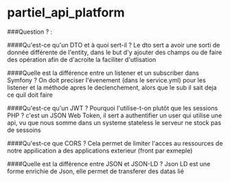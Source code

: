 # partiel_api_platform

###Question ? :



####Qu'est-ce qu'un DTO et à quoi sert-il ?
Le dto sert a avoir une sorti de donnée différente de l'entity, dans le but d'y ajouter des champs ou de faire des opération afin de d'acroite la faciliter d'utlisation


####Quelle est la différence entre un listener et un subscriber dans Symfony ?
On doit preciser l'évenement (dans le service.yml) pour les listener et la méthode apres le declenchement, alors que le sub il sait deja ce quil doit faire 



####Qu'est-ce qu'un JWT ? Pourquoi l'utilise-t-on plutôt que les sessions PHP ?
c'est un JSON Web Token, il sert a authentifier un user qui utilise une api, vu que nous somme dans un systeme stateless le serveur ne stock pas de sessoins


####Qu'est-ce que CORS ?
Cela permet de limiter l'acces au ressources de notre appilication a des applications exterieur (front par exmeple)

####Quelle est la différence entre JSON et JSON-LD ?
Json LD est une forme enrichie de Json, elle permet de transferer des datas lié
